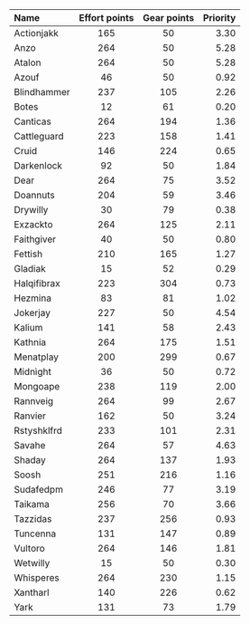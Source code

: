 
| Name | Effort points | Gear points | Priority |
|:-----|:-------------:|:-----------:|---------:|
|Actionjakk|165|50|3.30|
|Anzo|264|50|5.28|
|Atalon|264|50|5.28|
|Azouf|46|50|0.92|
|Blindhammer|237|105|2.26|
|Botes|12|61|0.20|
|Canticas|264|194|1.36|
|Cattleguard|223|158|1.41|
|Cruid|146|224|0.65|
|Darkenlock|92|50|1.84|
|Dear|264|75|3.52|
|Doannuts|204|59|3.46|
|Drywilly|30|79|0.38|
|Exzackto|264|125|2.11|
|Faithgiver|40|50|0.80|
|Fettish|210|165|1.27|
|Gladiak|15|52|0.29|
|Halqifibrax|223|304|0.73|
|Hezmina|83|81|1.02|
|Jokerjay|227|50|4.54|
|Kalium|141|58|2.43|
|Kathnia|264|175|1.51|
|Menatplay|200|299|0.67|
|Midnìght|36|50|0.72|
|Mongoape|238|119|2.00|
|Rannveig|264|99|2.67|
|Ranvier|162|50|3.24|
|Rstyshklfrd|233|101|2.31|
|Savahe|264|57|4.63|
|Shaday|264|137|1.93|
|Soosh|251|216|1.16|
|Sudafedpm|246|77|3.19|
|Taikama|256|70|3.66|
|Tazzidas|237|256|0.93|
|Tuncenna|131|147|0.89|
|Vultoro|264|146|1.81|
|Wetwilly|15|50|0.30|
|Whisperes|264|230|1.15|
|Xantharl|140|226|0.62|
|Yark|131|73|1.79|